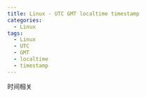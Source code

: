 ```yaml
---
title: Linux - UTC GMT localtime timestamp
categories:
  - Linux
tags:
  - Linux
  - UTC
  - GMT
  - localtime
  - timestamp
---
```


时间相关

<!--more-->
